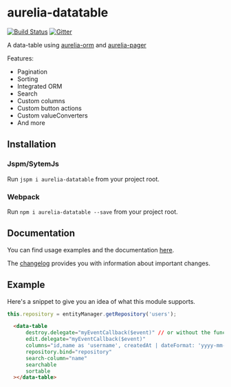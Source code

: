 # aurelia-datatable

[![Build Status](https://travis-ci.org/SpoonX/aurelia-datatable.svg)](https://travis-ci.org/SpoonX/aurelia-datatable)
[![Gitter](https://img.shields.io/gitter/room/nwjs/nw.js.svg?maxAge=2592000?style=plastic)](https://gitter.im/SpoonX/Dev)

A data-table using [aurelia-orm](https://github.com/SpoonX/aurelia-orm) and [aurelia-pager](https://github.com/SpoonX/aurelia-pager)

Features:

* Pagination
* Sorting
* Integrated ORM
* Search
* Custom columns
* Custom button actions
* Custom valueConverters
* And more

## Installation

### Jspm/SytemJs

Run `jspm i aurelia-datatable` from your project root.

### Webpack

Run `npm i aurelia-datatable --save` from your project root.

## Documentation

You can find usage examples and the documentation [here](http://aurelia-datatable.spoonx.org/).

The [changelog](doc/changelog.md) provides you with information about important changes.

## Example

Here's a snippet to give you an idea of what this module supports.

```js
this.repository = entityManager.getRepository('users');
```

```html
  <data-table 
      destroy.delegate="myEventCallback($event)" // or without the function to let ORM take care of it
      edit.delegate="myEventCallback($event)" 
      columns="id,name as 'username', createdAt | dateFormat: 'yyyy-mm-dd'" 
      repository.bind="repository" 
      search-column="name" 
      searchable 
      sortable 
  ></data-table>
```
